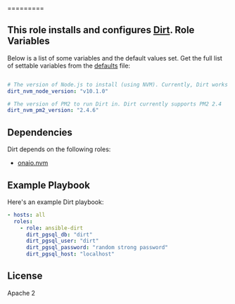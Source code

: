 =========

This role installs and configures [Dirt](https://github.com/onaio/dirt-simple-postgis-http-api).
Role Variables
--------------

Below is a list of some variables and the default values set. Get the full list of settable variables from the [defaults](./defaults/main.yml) file:

```yml

# The version of Node.js to install (using NVM). Currently, Dirt works with Node.js 10.1.0
dirt_nvm_node_version: "v10.1.0"

# The version of PM2 to run Dirt in. Dirt currently supports PM2 2.4
dirt_nvm_pm2_version: "2.4.6"
```

Dependencies
------------

Dirt depends on the following roles:
 - [onaio.nvm](https://github.com/onaio/ansible-nvm)

Example Playbook
----------------

Here's an example Dirt playbook:

```yml
- hosts: all
  roles:
    - role: ansible-dirt
      dirt_pgsql_db: "dirt"
      dirt_pgsql_user: "dirt"
      dirt_pgsql_password: "random strong password"
      dirt_pgsql_host: "localhost"
```

License
-------

Apache 2
